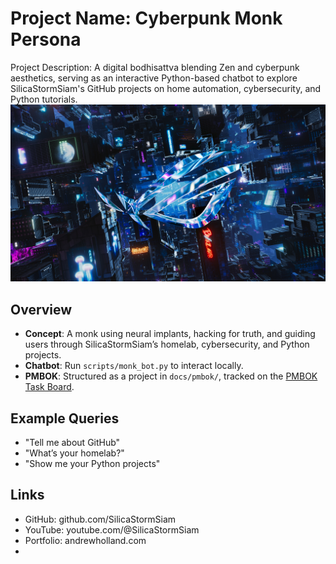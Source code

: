 # Project Name: Cyberpunk Monk Persona
Project Description: A digital bodhisattva blending Zen and cyberpunk aesthetics, serving as an interactive Python-based chatbot to explore SilicaStormSiam's GitHub projects on home automation, cybersecurity, and Python tutorials.
![Cybermonk Vibes](assets/cybermonk_background.jpg)
## Overview
- **Concept**: A monk using neural implants, hacking for truth, and guiding users through SilicaStormSiam’s homelab, cybersecurity, and Python projects.
- **Chatbot**: Run `scripts/monk_bot.py` to interact locally.
- **PMBOK**: Structured as a project in `docs/pmbok/`, tracked on the [PMBOK Task Board](https://github.com/users/silicastormsiam/projects/2).
## Example Queries
- "Tell me about GitHub"
- "What’s your homelab?"
- "Show me your Python projects"
## Links
- GitHub: github.com/SilicaStormSiam
- YouTube: youtube.com/@SilicaStormSiam
- Portfolio: andrewholland.com
- 
